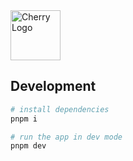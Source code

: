 
<img src="https://user-images.githubusercontent.com/1166872/193450149-240171cb-8699-4cdb-a4df-7a63f742d986.png" width="80" height="80" alt="Cherry Logo" />

## Development

```bash
# install dependencies
pnpm i

# run the app in dev mode
pnpm dev
```
